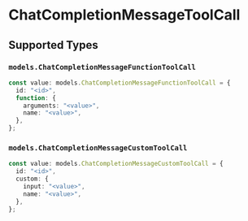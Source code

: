 # ChatCompletionMessageToolCall


## Supported Types

### `models.ChatCompletionMessageFunctionToolCall`

```typescript
const value: models.ChatCompletionMessageFunctionToolCall = {
  id: "<id>",
  function: {
    arguments: "<value>",
    name: "<value>",
  },
};
```

### `models.ChatCompletionMessageCustomToolCall`

```typescript
const value: models.ChatCompletionMessageCustomToolCall = {
  id: "<id>",
  custom: {
    input: "<value>",
    name: "<value>",
  },
};
```

